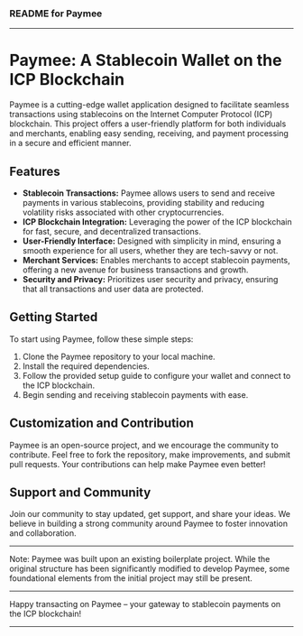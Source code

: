 ### README for Paymee

---

# Paymee: A Stablecoin Wallet on the ICP Blockchain

Paymee is a cutting-edge wallet application designed to facilitate seamless transactions using stablecoins on the Internet Computer Protocol (ICP) blockchain. This project offers a user-friendly platform for both individuals and merchants, enabling easy sending, receiving, and payment processing in a secure and efficient manner.

## Features

- **Stablecoin Transactions:** Paymee allows users to send and receive payments in various stablecoins, providing stability and reducing volatility risks associated with other cryptocurrencies.
- **ICP Blockchain Integration:** Leveraging the power of the ICP blockchain for fast, secure, and decentralized transactions.
- **User-Friendly Interface:** Designed with simplicity in mind, ensuring a smooth experience for all users, whether they are tech-savvy or not.
- **Merchant Services:** Enables merchants to accept stablecoin payments, offering a new avenue for business transactions and growth.
- **Security and Privacy:** Prioritizes user security and privacy, ensuring that all transactions and user data are protected.

## Getting Started

To start using Paymee, follow these simple steps:

1. Clone the Paymee repository to your local machine.
2. Install the required dependencies.
3. Follow the provided setup guide to configure your wallet and connect to the ICP blockchain.
4. Begin sending and receiving stablecoin payments with ease.

## Customization and Contribution

Paymee is an open-source project, and we encourage the community to contribute. Feel free to fork the repository, make improvements, and submit pull requests. Your contributions can help make Paymee even better!

## Support and Community

Join our community to stay updated, get support, and share your ideas. We believe in building a strong community around Paymee to foster innovation and collaboration.

---

Note: Paymee was built upon an existing boilerplate project. While the original structure has been significantly modified to develop Paymee, some foundational elements from the initial project may still be present.

---

Happy transacting on Paymee – your gateway to stablecoin payments on the ICP blockchain!

---
